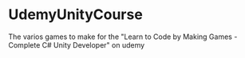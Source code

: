# UdemyUnityCourse
The varios games to make for the "Learn to Code by Making Games - Complete C# Unity Developer" on udemy
